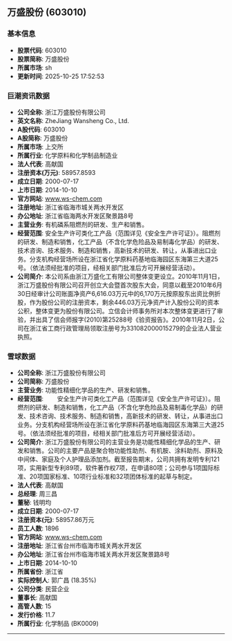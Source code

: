 ## 万盛股份 (603010)

### 基本信息

- **股票代码**: 603010
- **股票简称**: 万盛股份
- **所属市场**: sh
- **更新时间**: 2025-10-25 17:52:53

### 巨潮资讯数据

- **公司全称**: 浙江万盛股份有限公司
- **英文名称**: ZheJiang Wansheng Co., Ltd.
- **A股代码**: 603010
- **A股简称**: 万盛股份
- **所属市场**: 上交所
- **所属行业**: 化学原料和化学制品制造业
- **法人代表**: 高献国
- **注册资本(万元)**: 58957.8593
- **成立日期**: 2000-07-17
- **上市日期**: 2014-10-10
- **官方网站**: www.ws-chem.com
- **注册地址**: 浙江省临海市城关两水开发区
- **办公地址**: 浙江省临海两水开发区聚景路8号
- **主营业务**: 有机磷系阻燃剂的研发、生产和销售。
- **经营范围**: 安全生产许可类化工产品（范围详见《安全生产许可证》）。阻燃剂的研发、制造和销售，化工产品（不含化学危险品及易制毒化学品）的研发、技术咨询、技术服务、制造和销售，高新技术的研发、转让，从事进出口业务。分支机构经营场所设在浙江省化学原料药基地临海园区东海第三大道25号。（依法须经批准的项目，经相关部门批准后方可开展经营活动）。
- **公司简介**: 本公司系由浙江万盛化工有限公司整体变更设立。2010年11月1日，浙江万盛股份有限公司召开创立大会暨首次股东大会，同意以截至2010年6月30日经审计公司账面净资产6,616.03万元中的6,170万元按原股东出资比例折股，作为股份公司的注册资本，剩余446.03万元净资产计入股份公司的资本公积，整体变更为股份有限公司。立信会计师事务所对本次整体变更进行了审验，并出具了信会师报字(2010)第25288号《验资报告》。2010年11月2日，公司在浙江省工商行政管理局领取注册号为331082000015279的企业法人营业执照。

### 雪球数据

- **公司全称**: 浙江万盛股份有限公司
- **公司简称**: 万盛股份
- **主营业务**: 功能性精细化学品的生产、研发和销售。
- **经营范围**: 　　安全生产许可类化工产品（范围详见《安全生产许可证》）。阻燃剂的研发、制造和销售，化工产品（不含化学危险品及易制毒化学品）的研发、技术咨询、技术服务、制造和销售，高新技术的研发、转让，从事进出口业务。分支机构经营场所设在浙江省化学原料药基地临海园区东海第三大道25号。（依法须经批准的项目，经相关部门批准后方可开展经营活动）。
- **公司简介**: 浙江万盛股份有限公司的主营业务是功能性精细化学品的生产、研发和销售。公司的主要产品是聚合物功能性助剂、有机胺、涂料助剂、原料及中间体、家庭及个人护理品添加剂。截至报告期末，公司共拥有发明专利121项，实用新型专利89项，软件著作权7项，在申请80项；公司参与1项国际标准、20项国家标准、10项行业标准和32项团体标准的起草与制定。
- **法人代表**: 高献国
- **总经理**: 周三昌
- **董秘**: 钱明均
- **成立日期**: 2000-07-17
- **注册资本(元)**: 58957.86万元
- **员工人数**: 1896
- **官方网站**: www.ws-chem.com
- **注册地址**: 浙江省台州市临海市城关两水开发区
- **办公地址**: 浙江省台州市临海市城关两水开发区聚景路8号
- **上市日期**: 2014-10-10
- **所属省份**: 浙江省
- **实际控制人**: 郭广昌 (18.35%)
- **公司分类**: 民营企业
- **董事长**: 高献国
- **高管人数**: 15
- **发行价格**: 11.7
- **所属行业**: 化学制品 (BK0009)

---